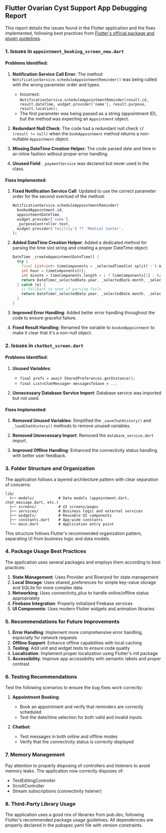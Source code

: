 ## Flutter Ovarian Cyst Support App Debugging Report

This report details the issues found in the Flutter application and the fixes implemented, following best practices from [Flutter's official package and plugin guidelines](https://docs.flutter.dev/packages-and-plugins).

### 1. Issues in `appointment_booking_screen_new.dart`

#### Problems Identified:

1. **Notification Service Call Error**: The method `NotificationService.scheduleAppointmentReminder()` was being called with the wrong parameter order and types.
   - Incorrect: `NotificationService.scheduleAppointmentReminder(result.id, result.dateTime, widget.provider['name'], result.purpose, result.location);`
   - The first parameter was being passed as a string (appointment ID), but the method was expecting an `Appointment` object.

2. **Redundant Null Check**: The code had a redundant null check `if (result != null)` when the `bookAppointment` method returns a non-nullable `Appointment` object.

3. **Missing DateTime Creation Helper**: The code parsed date and time in an inline fashion without proper error handling.

4. **Unused Field**: `_paymentService` was declared but never used in the class.

#### Fixes Implemented:

1. **Fixed Notification Service Call**: Updated to use the correct parameter order for the second overload of the method:
   ```dart
   NotificationService.scheduleAppointmentReminder(
     bookedAppointment.id,
     appointmentDateTime,
     widget.provider['name'],
     _purposeController.text,
     widget.provider['facility'] ?? 'Medical Center',
   );
   ```

2. **Added DateTime Creation Helper**: Added a dedicated method for parsing the time slot string and creating a proper DateTime object:
   ```dart
   DateTime _createAppointmentDateTime() {
     try {
       final List<int> timeComponents = _selectedTimeSlot.split(':').map((part) => int.parse(part.trim())).toList();
       int hour = timeComponents[0];
       int minute = timeComponents.length > 1 ? timeComponents[1] : 0;
       return DateTime(_selectedDate.year, _selectedDate.month, _selectedDate.day, hour, minute);
     } catch (e) {
       // Fallback to noon if parsing fails
       return DateTime(_selectedDate.year, _selectedDate.month, _selectedDate.day, 12, 0);
     }
   }
   ```

3. **Improved Error Handling**: Added better error handling throughout the code to ensure graceful failure.

4. **Fixed Result Handling**: Renamed the variable to `bookedAppointment` to make it clear that it's a non-null object.

### 2. Issues in `chatbot_screen.dart`

#### Problems Identified:

1. **Unused Variables**: 
   - `final prefs = await SharedPreferences.getInstance();`
   - `final List<ChatMessage> messagesToSave = ...`

2. **Unnecessary Database Service Import**: Database service was imported but not used.

#### Fixes Implemented:

1. **Removed Unused Variables**: Simplified the `_saveChatHistory()` and `_loadChatHistory()` methods to remove unused variables.

2. **Removed Unnecessary Import**: Removed the `database_service.dart` import.

3. **Improved Offline Handling**: Enhanced the connectivity status handling with better user feedback.

### 3. Folder Structure and Organization

The application follows a layered architecture pattern with clear separation of concerns:

```
lib/
  ├── models/           # Data models (appointment.dart, chat_message.dart, etc.)
  ├── screens/          # UI screens/pages
  ├── services/         # Business logic and external services
  ├── widgets/          # Reusable UI components
  ├── constants.dart    # App-wide constants
  └── main.dart         # Application entry point
```

This structure follows Flutter's recommended organization pattern, separating UI from business logic and data models.

### 4. Package Usage Best Practices

The application uses several packages and employs them according to best practices:

1. **State Management**: Uses Provider and Riverpod for state management
2. **Local Storage**: Uses shared_preferences for simple key-value storage and SQLite for more complex data
3. **Networking**: Uses connectivity_plus to handle online/offline status appropriately
4. **Firebase Integration**: Properly initialized Firebase services
5. **UI Components**: Uses modern Flutter widgets and animation libraries

### 5. Recommendations for Future Improvements

1. **Error Handling**: Implement more comprehensive error handling, especially for network requests
2. **Offline Support**: Enhance offline capabilities with local caching
3. **Testing**: Add unit and widget tests to ensure code quality
4. **Localization**: Implement proper localization using Flutter's intl package
5. **Accessibility**: Improve app accessibility with semantic labels and proper contrast

### 6. Testing Recommendations

Test the following scenarios to ensure the bug fixes work correctly:

1. **Appointment Booking**:
   - Book an appointment and verify that reminders are correctly scheduled
   - Test the date/time selection for both valid and invalid inputs

2. **Chatbot**:
   - Test messages in both online and offline modes
   - Verify that the connectivity status is correctly displayed

### 7. Memory Management

Pay attention to properly disposing of controllers and listeners to avoid memory leaks. The application now correctly disposes of:
- TextEditingController
- ScrollController
- Stream subscriptions (connectivity listener)

### 8. Third-Party Library Usage

The application uses a good mix of libraries from pub.dev, following Flutter's recommended package usage guidelines. All dependencies are properly declared in the pubspec.yaml file with version constraints.
